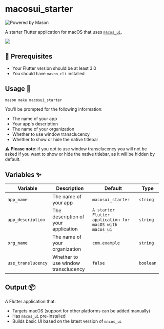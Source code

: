 # macosui_starter

![Powered by Mason](https://img.shields.io/endpoint?url=https%3A%2F%2Ftinyurl.com%2Fmason-badge)

A starter Flutter application for macOS that uses [`macos_ui`](https://pub.dev/packages/macos_ui).

<img src='https://imgur.com/rG4uDKs.png' />

## 🚧 Prerequisites
* Your Flutter version should be at least 3.0
* You should have `mason_cli` installed

## Usage 🚀
```sh
mason make macosui_starter
```

You'll be prompted for the following information:
* The name of your app
* Your app's description
* The name of your organization
* Whether to use window transclucency
* Whether to show or hide the native titlebar

⚠️ **Please note**: if you opt to use window transclucency you will not be asked if you want to show or hide the native 
titlebar, as it will be hidden by default.

## Variables ✨

| Variable          | Description                         | Default                                                 | Type      |
|-------------------|-------------------------------------|---------------------------------------------------------|-----------|
| `app_name`        | The name of your app                | `macosui_starter`                                       | `string`  |
| `app_description` | The description of your application | `A starter Flutter application for macOS with macos_ui` | `string`  |
| `org_name`        | The name of your organization       | `com.example`                                           | `string`  |
| `use_translucency`| Whether to use window transclucency | `false`                                                 | `boolean` |

## Output 📦

A Flutter application that:
* Targets macOS (support for other platforms can be added manually)
* Has `macos_ui` pre-installed
* Builds basic UI based on the latest version of `macos_ui` 